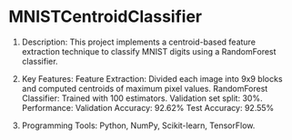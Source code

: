 # MNISTCentroidClassifier
1) Description:
  This project implements a centroid-based feature extraction technique to classify MNIST digits using a RandomForest classifier.

2) Key Features:
  Feature Extraction: Divided each image into 9x9 blocks and computed centroids of maximum pixel values.
  RandomForest Classifier:
  Trained with 100 estimators.
  Validation set split: 30%.
  Performance:
  Validation Accuracy: 92.62%
  Test Accuracy: 92.55%

3) Programming Tools:
  Python, NumPy, Scikit-learn, TensorFlow.
